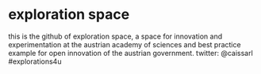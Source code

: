 # exploration space
this is the github of exploration space, a space for innovation and experimentation at the austrian academy of sciences and best practice example for open innovation of the austrian government.
twitter: @caissarl #explorations4u
